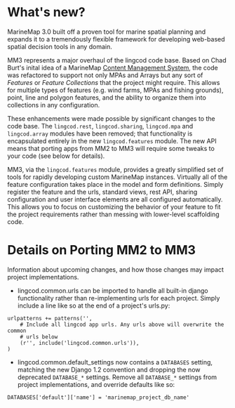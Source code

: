 # What's new? #

MarineMap 3.0 built off a proven tool for marine spatial planning and expands it to a tremendously flexible framework for developing web-based spatial decision tools in any domain.

MM3 represents a major overhaul of the lingcod code base. Based on Chad Burt's inital idea of a MarineMap [Content Management System](http://code.google.com/p/marinemap/w/edit/SpatialCMSAkaMarineMapV2), the code was refactored to support not only MPAs and Arrays but any sort of _Features_ or _Feature Collections_ that the project might require. This allows for multiple types of features (e.g. wind farms, MPAs and fishing grounds), point, line and polygon features, and the ability to organize them into collections in any configuration.

These enhancements were made possible by significant changes to the code base. The `lingcod.rest`, `lingcod.sharing`, `lingcod.mpa` and `lingcod.array` modules have been removed; that functionality is encapsulated entirely in the new `lingcod.features` module. The new API means that porting apps from MM2 to MM3 will require some tweaks to your code (see below for details).

MM3, via the `lingcod.features` module, provides a greatly simplified set of tools for rapidly developing custom MarineMap instances. Virtually all of the feature configuration takes place in the model and form definitions. Simply register the feature and the urls, standard views, rest API, sharing configuration and user interface elements are all configured automatically. This allows you to focus on customizing the behavior of your feature to fit the project requirements rather than messing with lower-level scaffolding code.


# Details on Porting MM2 to MM3 #

Information about upcoming changes, and how those changes may impact project implementations.

  * lingcod.common.urls can be imported to handle all built-in django functionality rather than re-implementing urls for each project. Simply include a line like so at the end of a project's urls.py:
```
urlpatterns += patterns('',
    # Include all lingcod app urls. Any urls above will overwrite the common 
    # urls below
    (r'', include('lingcod.common.urls')),
)
```
  * lingcod.common.default\_settings now contains a `DATABASES` setting, matching the new Django 1.2 convention and dropping the now deprecated `DATABASE_*` settings. Remove all `DATABASE_*` settings from project implementations, and override defaults like so:
```
DATABASES['default']['name'] = 'marinemap_project_db_name'
```